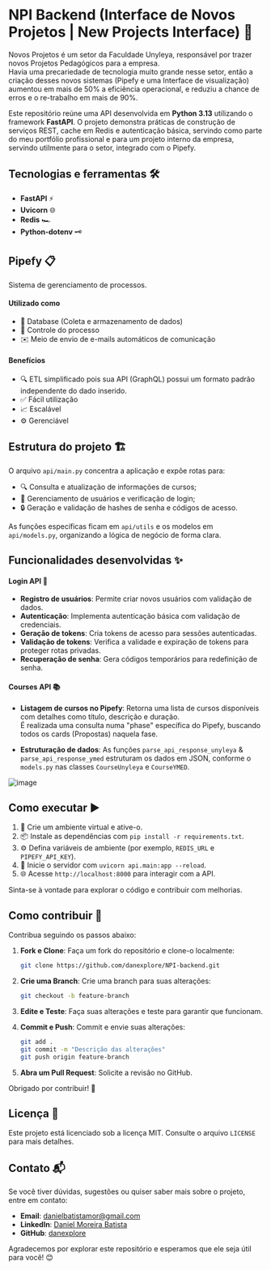 # NPI Backend (Interface de Novos Projetos | New Projects Interface) 🚀

Novos Projetos é um setor da Faculdade Unyleya, responsável por trazer novos Projetos Pedagógicos para a empresa.  
Havia uma precariedade de tecnologia muito grande nesse setor, então a criação desses novos sistemas (Pipefy e uma Interface de visualização) aumentou em mais de 50% a eficiência operacional, e reduziu a chance de erros e o re-trabalho em mais de 90%.

Este repositório reúne uma API desenvolvida em **Python 3.13** utilizando o framework **FastAPI**. O projeto demonstra práticas de construção de serviços REST, cache em Redis e autenticação básica, servindo como parte do meu portfólio profissional e para um projeto interno da empresa, servindo utilmente para o setor, integrado com o Pipefy.

## Tecnologias e ferramentas 🛠️
- **FastAPI** ⚡
- **Uvicorn** 🌐
- **Redis** 🏎️
- **Python-dotenv** 🗝️

## Pipefy 📋
Sistema de gerenciamento de processos.  
#### Utilizado como
- 📂 Database (Coleta e armazenamento de dados)
- 🔄 Controle do processo
- ✉️ Meio de envio de e-mails automáticos de comunicação  
#### Benefícios
- 🔍 ETL simplificado pois sua API (GraphQL) possui um formato padrão independente do dado inserido.
- ✅ Fácil utilização
- 📈 Escalável
- ⚙️ Gerenciável

## Estrutura do projeto 🏗️
O arquivo `api/main.py` concentra a aplicação e expõe rotas para:
- 🔍 Consulta e atualização de informações de cursos;
- 👥 Gerenciamento de usuários e verificação de login;
- 🔒 Geração e validação de hashes de senha e códigos de acesso.

As funções específicas ficam em `api/utils` e os modelos em `api/models.py`, organizando a lógica de negócio de forma clara.

## Funcionalidades desenvolvidas ✨

#### **Login API** 🔑
- **Registro de usuários**: Permite criar novos usuários com validação de dados.
- **Autenticação**: Implementa autenticação básica com validação de credenciais.
- **Geração de tokens**: Cria tokens de acesso para sessões autenticadas.
- **Validação de tokens**: Verifica a validade e expiração de tokens para proteger rotas privadas.
- **Recuperação de senha**: Gera códigos temporários para redefinição de senha.

#### **Courses API** 📚
- **Listagem de cursos no Pipefy**: Retorna uma lista de cursos disponíveis com detalhes como título, descrição e duração.  
    É realizada uma consulta numa "phase" específica do Pipefy, buscando todos os cards (Propostas) naquela fase.

- **Estruturação de dados**: As funções `parse_api_response_unyleya` & `parse_api_response_ymed` estruturam os dados em JSON, conforme o `models.py` nas classes `CourseUnyleya` e `CourseYMED`.

![image](https://github.com/user-attachments/assets/d3bcfcbc-127e-4d88-bc17-85c4130f3681)

## Como executar ▶️
1. 🐍 Crie um ambiente virtual e ative-o.
2. 📦 Instale as dependências com `pip install -r requirements.txt`.
3. ⚙️ Defina variáveis de ambiente (por exemplo, `REDIS_URL` e `PIPEFY_API_KEY`).
4. 🚀 Inicie o servidor com `uvicorn api.main:app --reload`.
5. 🌐 Acesse `http://localhost:8000` para interagir com a API.

Sinta-se à vontade para explorar o código e contribuir com melhorias.

## Como contribuir 🤝

Contribua seguindo os passos abaixo:

1. **Fork e Clone**: Faça um fork do repositório e clone-o localmente:  
     ```bash
     git clone https://github.com/danexplore/NPI-backend.git
     ```

2. **Crie uma Branch**: Crie uma branch para suas alterações:  
     ```bash
     git checkout -b feature-branch
     ```

3. **Edite e Teste**: Faça suas alterações e teste para garantir que funcionam.

4. **Commit e Push**: Commit e envie suas alterações:  
     ```bash
     git add .
     git commit -m "Descrição das alterações"
     git push origin feature-branch
     ```

5. **Abra um Pull Request**: Solicite a revisão no GitHub.

Obrigado por contribuir! 🙌

## Licença 📜

Este projeto está licenciado sob a licença MIT. Consulte o arquivo `LICENSE` para mais detalhes.

## Contato 📬

Se você tiver dúvidas, sugestões ou quiser saber mais sobre o projeto, entre em contato:

- **Email**: danielbatistamor@gmail.com  
- **LinkedIn**: [Daniel Moreira Batista](https://www.linkedin.com/in/daniel-moreira-87b9b42ba/)  
- **GitHub**: [danexplore](https://github.com/danexplore)  

Agradecemos por explorar este repositório e esperamos que ele seja útil para você! 😊
